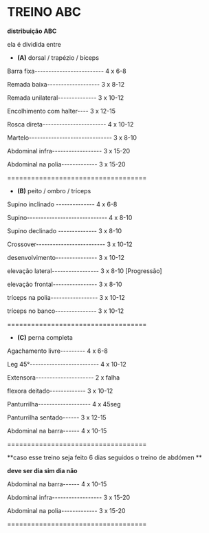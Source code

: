 # TREINO ABC

**distribuição ABC**

ela é dividida entre

- **(A)** dorsal / trapézio / bíceps

Barra fixa------------------------- 4 x 6-8

Remada baixa------------------- 3 x 8-12

Remada unilateral-------------- 3 x 10-12

Encolhimento com halter---- 3 x 12-15

Rosca direta----------------------- 4 x 10-12

Martelo------------------------------ 3 x 8-10

Abdominal infra------------------ 3 x 15-20

Abdominal na polia------------- 3 x 15-20

===================================

* **(B)** peito / ombro / tríceps

Supino inclinado -------------- 4 x 6-8

Supino----------------------------- 4 x 8-10

Supino declinado -------------- 3 x 8-10

Crossover------------------------- 3 x 10-12

desenvolvimento--------------- 3 x 10-12

elevação lateral----------------- 3 x 8-10 [Progressão]

elevação frontal---------------- 3 x 8-10

tríceps na polia----------------- 3 x 10-12

tríceps no banco--------------- 3 x 10-12 

===================================

* **(C)** perna completa

Agachamento livre--------- 4 x 6-8

Leg 45°------------------------- 4 x 10-12

Extensora--------------------- 2 x falha

flexora deitado------------- 3 x 10-12

 Panturrilha------------------- 4 x 45seg

Panturrilha sentado------ 3 x 12-15

Abdominal na barra------ 4 x 10-15

===================================

**caso esse treino seja feito 6 dias seguidos o treino de abdómen **

**deve ser dia sim dia não**

Abdominal na barra------ 4 x 10-15

Abdominal infra------------------ 3 x 15-20

Abdominal na polia------------- 3 x 15-20

===================================
